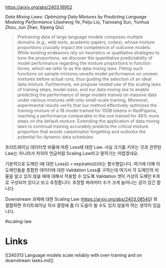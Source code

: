 https://arxiv.org/abs/2403.16952

*Data Mixing Laws: Optimizing Data Mixtures by Predicting Language Modeling Performance* (Jiasheng Ye, Peiju Liu, Tianxiang Sun, Yunhua Zhou, Jun Zhan, Xipeng Qiu)

> Pretraining data of large language models composes multiple domains (e.g., web texts, academic papers, codes), whose mixture proportions crucially impact the competence of outcome models. While existing endeavors rely on heuristics or qualitative strategies to tune the proportions, we discover the quantitative predictability of model performance regarding the mixture proportions in function forms, which we refer to as the data mixing laws. Fitting such functions on sample mixtures unveils model performance on unseen mixtures before actual runs, thus guiding the selection of an ideal data mixture. Furthermore, we propose nested use of the scaling laws of training steps, model sizes, and our data mixing law to enable predicting the performance of large models trained on massive data under various mixtures with only small-scale training. Moreover, experimental results verify that our method effectively optimizes the training mixture of a 1B model trained for 100B tokens in RedPajama, reaching a performance comparable to the one trained for 48% more steps on the default mixture. Extending the application of data mixing laws to continual training accurately predicts the critical mixture proportion that avoids catastrophic forgetting and outlooks the potential for dynamic data schedules

프리트레이닝 데이터셋 비율에 따른 Loss에 대한 Law. 사실 크기를 키우는 것과 관련된 Law는 아니라서 저자의 언급처럼 Scaling Law라고 말하기는 어렵겠네요.

기본적으로 도메인 i에 대한 Loss(i) = exp(ratio(i))라는 함수형입니다. 여기에 더해 이 도메인들을 종합한 데이터에 대한 Validation Loss를 구하는데 여기서 각 도메인의 비율을 알고 있지 않을 때에 대해서 적용할 수 있도록 Validation 셋이 가상의 도메인 K개로 구성되어 있다고 보고 추정합니다. 추정할 파라미터 수가 크게 늘어나는 감이 있긴 합니다.

Downstream 과제에 대한 Scaling Law (https://arxiv.org/abs/2403.08540) 와 결합하면 프리트레이닝 의사 결정에 좀 더 도움이 될 수도 있지 않을까 하는 생각이 있습니다.

#scaling-law

# Links

[[240313 Language models scale reliably with over-training and on downstream tasks.md]]